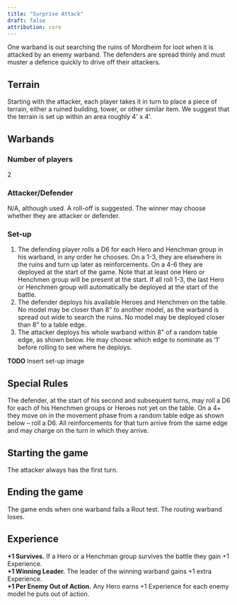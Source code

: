 ```yaml
---
title: "Surprise Attack"
draft: false
attribution: core
---
```

One warband is out searching the ruins of Mordheim for loot when it is attacked by an enemy warband. The defenders are spread thinly and must muster a defence quickly to drive off their attackers.
## Terrain
Starting with the attacker, each player takes it in turn to place a piece of terrain, either a ruined building, tower, or other similar item. We suggest that the terrain is set up within an area roughly 4' x 4'.
## Warbands
### Number of players
2
### Attacker/Defender
N/A, although used. A roll-off is suggested. The winner may choose whether they are attacker or defender.
### Set-up
1. The defending player rolls a D6 for each Hero and Henchman group in his warband, in any order he chooses. On a 1-3, they are elsewhere in the ruins and turn up later as reinforcements. On a 4-6 they are deployed at the start of the game. Note that at least one Hero or Henchmen group will be present at the start. If all roll 1-3, the last Hero or Henchmen group will automatically be deployed at the start of the battle.
2. The defender deploys his available Heroes and Henchmen on the table. No model may be closer than 8" to another model, as the warband is spread out wide to search the ruins. No model may be deployed closer than 8" to a table edge.
3. The attacker deploys his whole warband within 8" of a random table edge, as shown below. He may choose which edge to nominate as ‘1’ before rolling to see where he deploys.

__TODO__ Insert set-up image
## Special Rules
The defender, at the start of his second and subsequent turns, may roll a D6 for each of his Henchmen groups or Heroes not yet on the table. On a 4+ they move on in the movement phase from a random table edge as shown below – roll a D6. All reinforcements for that turn arrive from the same edge and may charge on the turn in which they arrive.
## Starting the game
The attacker always has the first turn.
## Ending the game
The game ends when one warband fails a Rout test. The routing warband loses.
## Experience
__+1 Survives.__ If a Hero or a Henchman group survives the battle they gain +1 Experience.  
__+1 Winning Leader.__ The leader of the winning warband gains +1 extra Experience.  
__+1 Per Enemy Out of Action.__ Any Hero earns +1 Experience for each enemy model he puts out of action.

